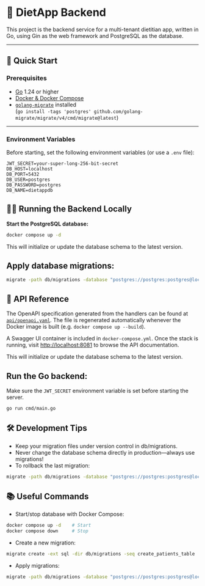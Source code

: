 # 🥗 DietApp Backend

This project is the backend service for a multi-tenant dietitian app, written in Go, using Gin as the web framework and PostgreSQL as the database.

---

## 🚀 Quick Start

### Prerequisites

- [Go](https://golang.org/) 1.24 or higher
- [Docker & Docker Compose](https://docs.docker.com/get-docker/)
- [`golang-migrate`](https://github.com/golang-migrate/migrate) installed  
  (`go install -tags 'postgres' github.com/golang-migrate/migrate/v4/cmd/migrate@latest`)

---

### Environment Variables

Before starting, set the following environment variables (or use a `.env` file):

```env
JWT_SECRET=your-super-long-256-bit-secret
DB_HOST=localhost
DB_PORT=5432
DB_USER=postgres
DB_PASSWORD=postgres
DB_NAME=dietappdb
```

## 🏃‍♂️ Running the Backend Locally

**Start the PostgreSQL database:**
```sh
docker compose up -d
```
This will initialize or update the database schema to the latest version.

## Apply database migrations:

```sh
migrate -path db/migrations -database "postgres://postgres:postgres@localhost:5432/dietappdb?sslmode=disable" up
```

## 📑 API Reference

The OpenAPI specification generated from the handlers can be found at [`api/openapi.yaml`](api/openapi.yaml). The file is regenerated automatically whenever the Docker image is built (e.g. `docker compose up --build`).

A Swagger UI container is included in `docker-compose.yml`. Once the stack is running, visit [http://localhost:8081](http://localhost:8081) to browse the API documentation.

This will initialize or update the database schema to the latest version.

## Run the Go backend:

Make sure the `JWT_SECRET` environment variable is set before starting the server.

```sh
go run cmd/main.go
```

## 🛠️ Development Tips
- Keep your migration files under version control in db/migrations.
- Never change the database schema directly in production—always use migrations!
- To rollback the last migration:
```sh
migrate -path db/migrations -database "postgres://postgres:postgres@localhost:5432/dietappdb?sslmode=disable" down 1
```

## 📚 Useful Commands

- Start/stop database with Docker Compose:

```sh
docker compose up -d    # Start
docker compose down     # Stop
```

- Create a new migration:

```sh
migrate create -ext sql -dir db/migrations -seq create_patients_table
```

- Apply migrations:

```sh
migrate -path db/migrations -database "postgres://postgres:postgres@localhost:5432/dietappdb?sslmode=disable" up
```
